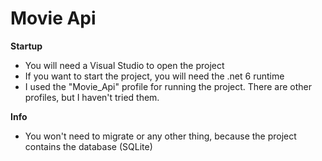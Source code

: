 # Movie Api
**Startup**
 - You will need a Visual Studio to open the project
 - If you want to start the project, you will need the .net 6 runtime
 - I used the "Movie_Api" profile for running the project. There are other profiles, but I haven't tried them.

**Info**
 - You won't need to migrate or any other thing, because the project contains the database (SQLite)
